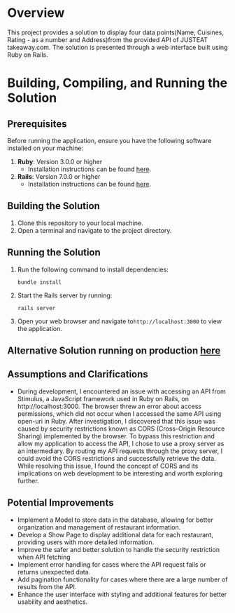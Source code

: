 # Overview

This project provides a solution to display four data points(Name, Cuisines, Rating - as a number and Address)from the provided API of JUSTEAT takeaway.com. The solution is presented through a web interface built using Ruby on Rails.

# Building, Compiling, and Running the Solution
## Prerequisites
Before running the application, ensure you have the following software installed on your machine:
1. **Ruby**: Version 3.0.0 or higher
   - Installation instructions can be found [here](https://www.ruby-lang.org/en/documentation/installation/).
2. **Rails**: Version 7.0.0 or higher
   - Installation instructions can be found [here](https://rubyonrails.org/).

## Building the Solution
1. Clone this repository to your local machine.
2. Open a terminal and navigate to the project directory.

## Running the Solution
1. Run the following command to install dependencies:
   ```
   bundle install
   ```
2. Start the Rails server by running:
   ```
   rails server
   ```
3. Open your web browser and navigate to`http://localhost:3000` to view the application.

## Alternative Solution running on production [here](https://justeat-api-763c4accc2cd.herokuapp.com)

## Assumptions and Clarifications
- During development, I encountered an issue with accessing an API from Stimulus, a JavaScript framework used in Ruby on Rails, on http://localhost:3000. The browser threw an error about access permissions, which did not occur when I accessed the same API using open-uri in Ruby. After investigation, I discovered that this issue was caused by security restrictions known as CORS (Cross-Origin Resource Sharing) implemented by the browser. To bypass this restriction and allow my application to access the API, I chose to use a proxy server as an intermediary. By routing my API requests through the proxy server, I could avoid the CORS restrictions and successfully retrieve the data. While resolving this issue, I found the concept of CORS and its implications on web development to be interesting and worth exploring further.


## Potential Improvements
- Implement a Model to store data in the database, allowing for better organization and management of restaurant information.
- Develop a Show Page to display additional data for each restaurant, providing users with more detailed information.
- Improve the safer and better solution to handle the security restriction when API fetching
- Implement error handling for cases where the API request fails or returns unexpected data.
- Add pagination functionality for cases where there are a large number of results from the API.
- Enhance the user interface with styling and additional features for better usability and aesthetics.


